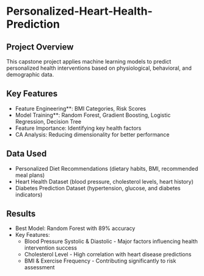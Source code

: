 # Personalized-Heart-Health-Prediction

## Project Overview
This capstone project applies machine learning models to predict personalized health interventions based on physiological, behavioral, and demographic data.

## Key Features
-  Feature Engineering**: BMI Categories, Risk Scores  
-  Model Training**: Random Forest, Gradient Boosting, Logistic Regression, Decision Tree  
-  Feature Importance: Identifying key health factors  
-  CA Analysis: Reducing dimensionality for better performance  

## Data Used
- Personalized Diet Recommendations (dietary habits, BMI, recommended meal plans)  
- Heart Health Dataset (blood pressure, cholesterol levels, heart history)  
- Diabetes Prediction Dataset (hypertension, glucose, and diabetes indicators)  

## Results
- Best Model: Random Forest with 89% accuracy  
- Key Features:  
  - Blood Pressure Systolic & Diastolic - Major factors influencing health intervention success  
  - Cholesterol Level - High correlation with heart disease predictions  
  - BMI & Exercise Frequency - Contributing significantly to risk assessment 
